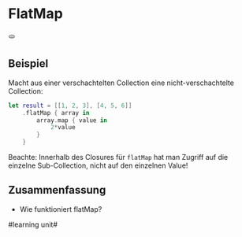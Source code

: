 # FlatMap
🫓

## Beispiel

Macht aus einer verschachtelten Collection eine nicht-verschachtelte Collection:

```swift
let result = [[1, 2, 3], [4, 5, 6]]
    .flatMap { array in
        array.map { value in
            2*value
        }
    }
```

Beachte: Innerhalb des Closures für `flatMap` hat man Zugriff auf die einzelne Sub-Collection, nicht auf den einzelnen Value!

## Zusammenfassung
- Wie funktioniert flatMap?



#learning unit#
